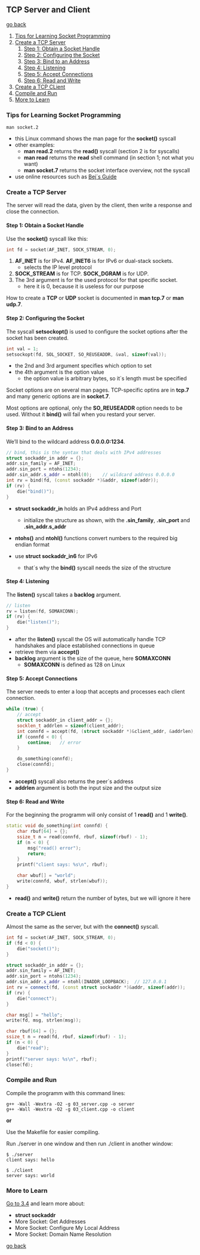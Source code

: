 ## TCP Server and Client

[go back](/README.md)

1. [Tips for Learning Socket Programming](#tips-for-learning-socket-programming)
2. [Create a TCP Server](#create-a-tcp-server)
    1. [Step 1: Obtain a Socket Handle](#step-1-obtain-a-socket-handle)
    2. [Step 2: Configuring the Socket](#step-2-configuring-the-socket)
    3. [Step 3: Bind to an Address](#step-3-bind-to-an-address)
    4. [Step 4: Listening](#step-4-listening)
    5. [Step 5: Accept Connections](#step-5-accept-connections)
    6. [Step 6: Read and Write](#step-6-read-and-write)
3. [Create a TCP CLient](#create-a-tcp-client)
4. [Compile and Run](#compile-and-run)
5. [More to Learn](#more-to-learn)

### Tips for Learning Socket Programming

```linux-command
man socket.2
```

- this Linux command shows the man page for the **socket()** syscall
- other examples:
    - **man read.2** returns the **read()** syscall (section 2 is for syscalls)
    - **man read** returns the **read** shell command (in section 1; not what you want)
    - **man socket.7** returns the socket interface overview, not the syscall
- use online resources such as [Bej´s Guide](https://beej.us/guide/bgnet/)

### Create a TCP Server

The server will read the data, given by the client, then write a response and close the connection.

#### Step 1: Obtain a Socket Handle

Use the **socket()** syscall like this:

```c++
int fd = socket(AF_INET, SOCK_STREAM, 0);
```

1. **AF_INET** is for IPv4. **AF_INET6** is for IPv6 or dual-stack sockets.
    - selects the IP level protocol
2. **SOCK_STREAM** is for TCP. **SOCK_DGRAM** is for UDP.
3. The 3rd argument is for the used protocol for that specific socket.
    - here it is 0, because it is useless for our purpose

How to create a **TCP** or **UDP** socket is documented in **man tcp.7** or **man udp.7**.

#### Step 2: Configuring the Socket

The syscall **setsockopt()** is used to configure the socket options after the socket has been created.

```c++
int val = 1;
setsockopt(fd, SOL_SOCKET, SO_REUSEADDR, &val, sizeof(val));
```

- the 2nd and 3rd argument specifies which option to set
- the 4th argument is the option value
    - the option value is arbitrary bytes, so it´s length must be specified

Socket options are on several man pages.
TCP-specific optins are in **tcp.7** and many generic options are in **socket.7**.

Most options are optional, only the **SO_REUSEADDR** option needs to be used.
Without it **bind()** will fail when you restard your server.

#### Step 3: Bind to an Address

We’ll bind to the wildcard address **0.0.0.0:1234**.

```c++
// bind, this is the syntax that deals with IPv4 addresses
struct sockaddr_in addr = {};
addr.sin_family = AF_INET;
addr.sin_port = ntohs(1234);
addr.sin_addr.s_addr = ntohl(0);    // wildcard address 0.0.0.0
int rv = bind(fd, (const sockaddr *)&addr, sizeof(addr));
if (rv) {
    die("bind()");
}
```

- **struct sockaddr_in** holds an IPv4 address and Port
    - initialize the structure as shown, with the **.sin_family**, **.sin_port** and **.sin_addr.s_addr**
- **ntohs()** and **ntohl()** functions convert numbers to the required big endian format

- use **struct sockaddr_in6** for IPv6
    - that´s why the **bind()** syscall needs the size of the structure

#### Step 4: Listening

The **listen()** syscall takes a **backlog** argument.

```c++
// listen
rv = listen(fd, SOMAXCONN);
if (rv) {
    die("listen()");
}
```

- after the **listen()** syscall the OS will automatically handle TCP handshakes and place established connections in queue
- retrieve them via **accept()**
- **backlog** argument is the size of the queue, here **SOMAXCONN**
    - **SOMAXCONN** is defined as 128 on Linux

#### Step 5: Accept Connections

The server needs to enter a loop that accepts and processes each client connection.

```c++
while (true) {
    // accept
    struct sockaddr_in client_addr = {};
    socklen_t addrlen = sizeof(client_addr);
    int connfd = accept(fd, (struct sockaddr *)&client_addr, &addrlen);
    if (connfd < 0) {
        continue;   // error
    }

    do_something(connfd);
    close(connfd);
}
```

- **accept()** syscall also returns the peer´s address
- **addrlen** argument is both the input size and the output size

#### Step 6: Read and Write

For the beginning the programm will only consist of 1 **read()** and 1 **write()**.

```c++
static void do_something(int connfd) {
    char rbuf[64] = {};
    ssize_t n = read(connfd, rbuf, sizeof(rbuf) - 1);
    if (n < 0) {
        msg("read() error");
        return;
    }
    printf("client says: %s\n", rbuf);

    char wbuf[] = "world";
    write(connfd, wbuf, strlen(wbuf));
}
```

- **read()** and **write()** return the number of bytes, but we will ignore it here

### Create a TCP CLient

Almost the same as the server, but with the **connect()** syscall.

```c++
int fd = socket(AF_INET, SOCK_STREAM, 0);
if (fd < 0) {
    die("socket()");
}

struct sockaddr_in addr = {};
addr.sin_family = AF_INET;
addr.sin_port = ntohs(1234);
addr.sin_addr.s_addr = ntohl(INADDR_LOOPBACK);  // 127.0.0.1
int rv = connect(fd, (const struct sockaddr *)&addr, sizeof(addr));
if (rv) {
    die("connect");
}

char msg[] = "hello";
write(fd, msg, strlen(msg));

char rbuf[64] = {};
ssize_t n = read(fd, rbuf, sizeof(rbuf) - 1);
if (n < 0) {
    die("read");
}
printf("server says: %s\n", rbuf);
close(fd);
```

### Compile and Run

Compile the programm with this command lines:

```g++
g++ -Wall -Wextra -O2 -g 03_server.cpp -o server
g++ -Wall -Wextra -O2 -g 03_client.cpp -o client
```

**or**

Use the Makefile for easier compiling.

Run ./server in one window and then run ./client in another window:

```terminal
$ ./server
client says: hello
```

```terminal
$ ./client
server says: world
```

### More to Learn

[Go to 3.4](https://build-your-own.org/redis/03_hello_cs) and learn more about:
- **struct sockaddr**
- More Socket: Get Addresses
- More Socket: Configure My Local Address
- More Socket: Domain Name Resolution

[go back](/README.md)